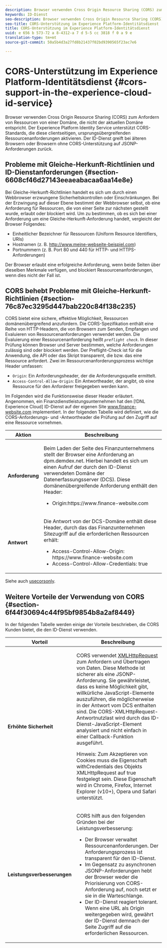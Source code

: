 ```yaml
---
description: Browser verwenden Cross Origin Resource Sharing (CORS) zum Anfordern von Ressourcen von einer Domäne, die nicht der aktuellen Domäne entspricht. Der Experience Platform Identity Service unterstützt CORS-Standards, die diese clientseitigen, ursprungsübergreifenden Ressourcenanforderungen aktivieren. Der ID-Dienst greift bei älteren Browsern oder Browsern ohne CORS-Unterstützung auf JSONP-Anforderungen zurück.
keywords: ID-Dienst
seo-description: Browser verwenden Cross Origin Resource Sharing (CORS) zum Anfordern von Ressourcen von einer Domäne, die nicht der aktuellen Domäne entspricht. Der Experience Platform Identity Service unterstützt CORS-Standards, die diese clientseitigen, ursprungsübergreifenden Ressourcenanforderungen aktivieren. Der ID-Dienst greift bei älteren Browsern oder Browsern ohne CORS-Unterstützung auf JSONP-Anforderungen zurück.
seo-title: CORS-Unterstützung im Experience Platform-Identitätsdienst
title: CORS-Unterstützung im Experience Platform-Identitätsdienst
uuid: e 656 b 573-72 a 8-4312-a 7 d 5-5 cc 3818 f 0 a 9 e
translation-type: tm+mt
source-git-commit: 50a5b4d3a27fd8b21437f02bd9390565f23ac7e6

---
```



# CORS-Unterstützung im Experience Platform-Identitätsdienst {#cors-support-in-the-experience-cloud-id-service}

Browser verwenden Cross Origin Resource Sharing (CORS) zum Anfordern von Ressourcen von einer Domäne, die nicht der aktuellen Domäne entspricht. Der Experience Platform Identity Service unterstützt CORS-Standards, die diese clientseitigen, ursprungsübergreifenden Ressourcenanforderungen aktivieren. Der ID-Dienst greift bei älteren Browsern oder Browsern ohne CORS-Unterstützung auf JSONP-Anforderungen zurück.

## Probleme mit Gleiche-Herkunft-Richtlinien und ID-Dienstanforderungen {#section-6608cf46d27143eeaeabacaa6aa14e8e}

Bei Gleiche-Herkunft-Richtlinien handelt es sich um durch einen Webbrowser erzwungene Sicherheitskontrollen oder Einschränkungen. Bei der Erzwingung auf dieser Ebene bestimmt der Webbrowser selbst, ob eine Anforderung für Ressourcen, die von einer Seite zur nächsten gestellt wurde, erlaubt oder blockiert wird. Um zu bestimmen, ob es sich bei einer Anforderung um eine Gleiche-Herkunft-Anforderung handelt, vergleicht der Browser Folgendes:

* Einheitlicher Bezeichner für Ressourcen (Uniform Resource Identifiers, URIs)
* Hostnamen (z. B. http://www.meine-webseite-beispiel.com)
* Portnummern (z. B. Port 80 und 440 für HTTP- und HTTPS-Anforderungen)

Der Browser erlaubt eine erfolgreiche Anforderung, wenn beide Seiten über dieselben Merkmale verfügen, und blockiert Ressourcenanforderungen, wenn dies nicht der Fall ist.

## CORS behebt Probleme mit Gleiche-Herkunft-Richtlinien {#section-76c87ec3295d447bab220c84f138c235}

CORS bietet eine sichere, effektive Möglichkeit, Ressourcen domänenübergreifend anzufordern. Die CORS-Spezifikation enthält eine Reihe von HTTP-Headern, die von Browsern zum Senden, Empfangen und Evaluieren von Ressourcenanforderungen verwendet werden. Die Evaluierung einer Ressourcenanforderung heißt *`preflight check`*. In dieser Prüfung können Browser und Server bestimmen, welche Anforderungen zulässig sind oder blockiert werden. Der Preflight-Check ist für die Anwendung, die API oder das Skript transparent, die bzw. das eine Ressource anfordert. Zwei im Ressourcenanforderungsprozess wichtige Header umfassen:

* `Origin`: Ein Anforderungsheader, der die Anforderungsquelle ermittelt.
* `Access-Control-Allow-Origin`: Ein Antwortheader, der angibt, ob eine Ressource für den Anforderer freigegeben werden kann.

Im Folgenden wird die Funktionsweise dieser Header erläutert. Angenommen, ein Finanzdienstleistungsunternehmen hat den [!DNL Experience Cloud] ID-Dienst auf der eigenen Site www.finance-website.com implementiert. In der folgenden Tabelle wird definiert, wie die CORS-Anforderungs- und -Antwortheader die Prüfung auf den Zugriff auf eine Ressource vornehmen.

<table id="table_B004ACF52B5A4D33B1DCF7EA77BE4E6D"> 
 <thead> 
  <tr> 
   <th colname="col1" class="entry"> Aktion </th> 
   <th colname="col2" class="entry"> Beschreibung </th> 
  </tr> 
 </thead>
 <tbody> 
  <tr> 
   <td colname="col1"> <p> <b>Anforderung</b> </p> </td> 
   <td colname="col2"> <p>Beim Laden der Seite des Finanzunternehmens stellt der Browser eine Anforderung an <span class="codeph">dpm.demdex.net</span>. Hierbei handelt es sich um einen Aufruf der durch den ID-Dienst verwendeten Domäne der Datenerfassungsserver (DCS). Diese domänenübergreifende Anforderung enthält den Header: </p> <p> 
     <ul class="simplelist"> 
      <li> <span class="codeph"> Origin:https://www.finance-website.com</span> </li> 
     </ul> </p> </td> 
  </tr> 
  <tr> 
   <td colname="col1"> <p> <b>Antwort</b> </p> </td> 
   <td colname="col2"> <p>Die Antwort von der DCS-Domäne enthält diese Header, durch das das Finanzunternehmen Sitezugriff auf die erforderlichen Ressourcen erhält: </p> <p> 
     <ul class="simplelist"> 
      <li> <span class="codeph"> Access-Control-Allow-Origin: https://www.finance-website.com</span> </li> 
      <li> <span class="codeph"> Access-Control-Allow-Credentials: true</span> </li> 
     </ul> </p> </td> 
  </tr> 
 </tbody> 
</table>

Siehe auch [usecorsonly](../library/function-vars/use-cors-only.md#reference-8a9a143d838b48d6b23329b84b13e1fa).

## Weitere Vorteile der Verwendung von CORS {#section-6f44f30694c44f95bf9854b8a2af8449}

In der folgenden Tabelle werden einige der Vorteile beschrieben, die CORS Kunden bietet, die den ID-Dienst verwenden.

<table id="table_AEB51A263D454F90B66E8C8D0513CF79"> 
 <thead> 
  <tr> 
   <th colname="col1" class="entry"> Vorteil </th> 
   <th colname="col2" class="entry"> Beschreibung </th> 
  </tr>
 </thead>
 <tbody> 
  <tr> 
   <td colname="col1"> <p><b>Erhöhte Sicherheit</b> </p> </td> 
   <td colname="col2"> <p>CORS verwendet <a href="https://developer.mozilla.org/en-US/docs/Web/API/XMLHttpRequest" format="https" scope="external">XMLHttpRequest</a> zum Anfordern und Übertragen von Daten. Diese Methode ist sicherer als eine JSONP-Anforderung. Sie gewährleistet, dass es keine Möglichkeit gibt, willkürliche JavaScript-Elemente auszuführen, die möglicherweise in der Antwort vom DCS enthalten sind. Die CORS-XMLHttpRequest-Antwortnutzlast wird durch das ID-Dienst-JavaScript-Element analysiert und nicht einfach in einer Callback-Funktion ausgeführt. </p> <p> <p>Hinweis: Zum Akzeptieren von Cookies muss die Eigenschaft <span class="codeph">withCredentials</span> des Objekts <span class="codeph">XMLHttpRequest</span> auf <span class="codeph">true</span> festgelegt sein. Diese Eigenschaft wird in Chrome, Firefox, Internet Explorer (v10+), Opera und Safari unterstützt. </p> </p> </td> 
  </tr> 
  <tr> 
   <td colname="col1"> <p><b>Leistungsverbesserungen</b> </p> </td> 
   <td colname="col2"> <p>CORS hilft aus den folgenden Gründen bei der Leistungsverbesserung: </p> 
    <ul id="ul_EC3A178003A94D70883B914050D7C464"> 
     <li id="li_F8B44352BFBB46CDBD07AE40B9F2D0EC">Der Browser verwaltet Ressourcenanforderungen. Der Anforderungsprozess ist transparent für den ID-Dienst. </li> 
     <li id="li_C63E43A4CAB84210AB6A39100E5864BE">Im Gegensatz zu asynchronen JSONP-Anforderungen hebt der Browser weder die Priorisierung von CORS-Anforderung auf, noch setzt er sie in die Warteschlange. </li> 
     <li id="li_1A2A15F591B84D1BAED3CFAB391EEBEC">Der ID-Dienst reagiert tolerant. Wenn eine URL als <span class="codeph">Origin</span> weitergegeben wird, gewährt der ID-Dienst demnach der Seite Zugriff auf die erforderlichen Ressourcen. </li> 
    </ul> </td> 
  </tr> 
 </tbody> 
</table>

